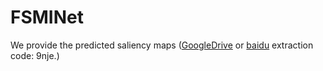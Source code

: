 # FSMINet

We provide the predicted saliency maps ([GoogleDrive](https://drive.google.com/file/d/1HxFRfEwGWyiZ4N7V7JndH3YCQglX56c1/view?usp=sharing) or [baidu]() extraction code: 9nje.)
